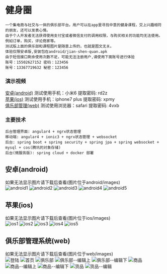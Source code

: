 # 健身圈
    一个集电商与社交与一体的俱乐部平台。用户可以在app里寻找中意的健身课程，交上兴趣相符的朋友，还可以发表心情。
    由于个人开发者无法获得使用支付宝或者微信支付的调用权限，与购买相关的功能均无法使用。例如订单，购买，评论商家等。
    测试版上面的俱乐部和课程图片是随意上传的，也就是图文无关。
    体验仅限安卓版,安装包在android/jian-shen-quan.apk
    由于短信接口剩余使用次数不足，可能无法注册用户,请使用下面账号进行体验
    账号：15502627152 密码：123456
    账号：13367719632 秘密：123456

### 演示视频
[安卓(android)](https://pan.baidu.com/s/1o8Shfho) 测试使用手机：小米6 提取密码: rd2z
<br>
[苹果(ios)](https://pan.baidu.com/s/1sliFJ3J) 测试使用手机：iphone7 plus 提取密码: xpmy
<br>
[俱乐部管理(web)](https://pan.baidu.com/s/1cFEy4Y) 测试使用浏览器：safari 提取密码: 4vxb

### 主要技术
    后台管理界面: angular4 + ngrx状态管理
    移动端: angular4 + ionic3 + ngrx状态管理 + websocket
    后台: spring boot + spring security + spring jpa + spring websocket + mysql + cos(腾讯的对象存储)
    后台(微服务版): spring cloud + docker 部署

## 安卓(android)
如果无法显示图片请下载后查看(图片位于android/images)
<br>
![android1](https://github.com/LieRabbit/jianshenquan-show/blob/master/android/images/android1.png)
![android2](https://github.com/LieRabbit/jianshenquan-show/blob/master/android/images/android2.png)
![android3](https://github.com/LieRabbit/jianshenquan-show/blob/master/android/images/android3.png)
![android4](https://github.com/LieRabbit/jianshenquan-show/blob/master/android/images/android4.png)
![android5](https://github.com/LieRabbit/jianshenquan-show/blob/master/android/images/android5.png)

## 苹果(ios)
如果无法显示图片请下载后查看(图片位于ios/images)
<br>
![ios1](https://github.com/LieRabbit/jianshenquan-show/blob/master/ios/images/ios1.png)
![ios2](https://github.com/LieRabbit/jianshenquan-show/blob/master/ios/images/ios2.png)
![ios3](https://github.com/LieRabbit/jianshenquan-show/blob/master/ios/images/ios3.png)
![ios4](https://github.com/LieRabbit/jianshenquan-show/blob/master/ios/images/ios4.png)
![ios5](https://github.com/LieRabbit/jianshenquan-show/blob/master/ios/images/ios5.png)

## 俱乐部管理系统(web)
如果无法显示图片请下载后查看(图片位于web/images)
<br>
![登陆](https://github.com/LieRabbit/jianshenquan-show/blob/master/web/images/login.png)
![首页](https://github.com/LieRabbit/jianshenquan-show/blob/master/web/images/home.png)
![俱乐部](https://github.com/LieRabbit/jianshenquan-show/blob/master/web/images/club.png)
![俱乐部--编辑上](https://github.com/LieRabbit/jianshenquan-show/blob/master/web/images/club-edit1.png)
![俱乐部--编辑下](https://github.com/LieRabbit/jianshenquan-show/blob/master/web/images/club-edit2.png)
![商品](https://github.com/LieRabbit/jianshenquan-show/blob/master/web/images/commodities.png)
![商品--编辑上](https://github.com/LieRabbit/jianshenquan-show/blob/master/web/images/commodity-edit1.png)
![商品--编辑下](https://github.com/LieRabbit/jianshenquan-show/blob/master/web/images/commodity-edit2.png)
![货品](https://github.com/LieRabbit/jianshenquan-show/blob/master/web/images/goods.png)
![货品--编辑](https://github.com/LieRabbit/jianshenquan-show/blob/master/web/images/goods-edit.png)
